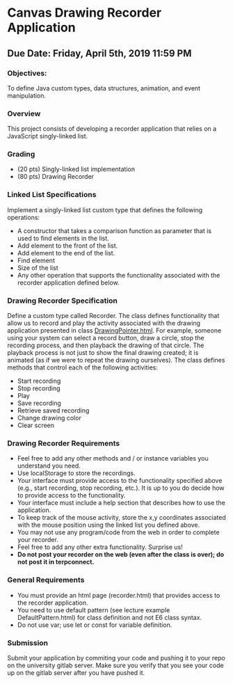 # Canvas Drawing Recorder Application
## Due Date: Friday, April 5th, 2019 11:59 PM
### Objectives: 
To define Java custom types, data structures, animation, and event manipulation.
### Overview
This project consists of developing a recorder application that relies on a JavaScript singly-linked list.

### Grading
* (20 pts) Singly-linked list implementation
* (80 pts) Drawing Recorder
### Linked List Specifications
Implement a singly-linked list custom type that defines the following operations:

* A constructor that takes a comparison function as parameter that is used to find elements in the list.
* Add element to the front of the list.
* Add element to the end of the list.
* Find element
* Size of the list
* Any other operation that supports the functionality associated with the recorder application defined below.
### Drawing Recorder Specification
Define a custom type called Recorder. The class defines functionality that allow us to record and play the activity associated with the drawing application presented in class [DrawingPointer.html](../../codeExamples/week2/ObjsAPISCode/DrawingPointer.html). For example, someone using your system can select a record button, draw a circle, stop the recording process, and then playback the drawing of that circle. The playback process is not just to show the final drawing created; it is animated (as if we were to repeat the drawing ourselves). The class defines methods that control each of the following activities:
* Start recording
* Stop recording
* Play
* Save recording
* Retrieve saved recording
* Change drawing color
* Clear screen

### Drawing Recorder Requirements
* Feel free to add any other methods and / or instance variables you understand you need.
* Use localStorage to store the recordings.
* Your interface must provide access to the functionality specified above (e.g., start recording, stop recording, etc.). It is up to you do decide how to provide access to the functionality.
* Your interface must include a help section that describes how to use the application.
* To keep track of the mouse activity, store the x,y coordinates associated with the mouse position using the linked list you defined above.
* You may not use any program/code from the web in order to complete your recorder.
* Feel free to add any other extra functionality. Surprise us!
* __Do not post your recorder on the web (even after the class is over); do not post it in terpconnect.__
### General Requirements
* You must provide an html page (recorder.html) that provides access to the recorder application.
* You need to use default pattern (see lecture example DefaultPattern.html) for class definition and not E6 class syntax.
* Do not use var; use let or const for variable definition.
### Submission
Submit your application by commiting your code and pushing it to your repo on the university gitlab server. Make sure you verify that you see your code up on the gitlab server after you have pushed it.